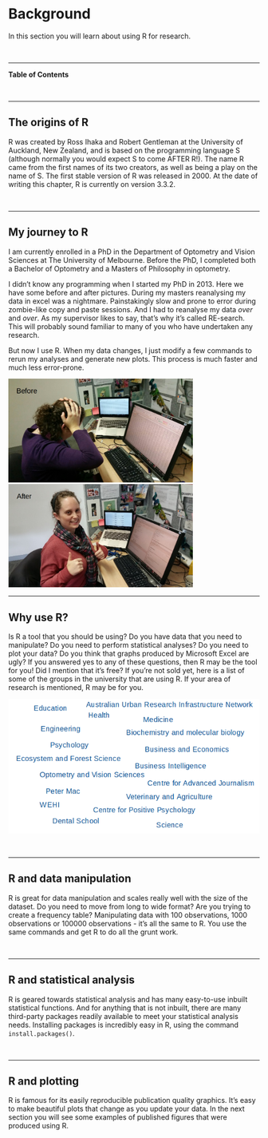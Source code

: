   


# Background

In this section you will learn about using R for research.

<br>

---

**Table of Contents**

<!-- toc -->

<br>

---

## The origins of R

R was created by Ross Ihaka and Robert Gentleman at the University of Auckland, New Zealand, and is based on the programming language S (although normally you would expect S to come AFTER R!). The name R came from the first names of its two creators, as well as being a play on the name of S. The first stable version of R was released in 2000. At the date of writing this chapter, R is currently on version 3.3.2. 

<br>

---

## My journey to R

I am currently enrolled in a PhD in the Department of Optometry and Vision Sciences at The University of Melbourne. Before the PhD, I completed both a Bachelor of Optometry and a Masters of Philosophy in optometry. 

I didn’t know any programming when I started my PhD in 2013. Here we have some before and after pictures. During my masters reanalysing my data in excel was a nightmare. Painstakingly slow and prone to error during zombie-like copy and paste sessions. And I had to reanalyse my data *over* and *over*. As my supervisor likes to say, that’s why it’s called RE-search. This will probably sound familiar to many of you who have undertaken any research. 

But now I use R. When my data changes, I just modify a few commands to rerun my analyses and generate new plots. This process is much faster and much less error-prone. 

<img src="images/before.png" width="370">
<img src="images/after.png" width="370">
<!--![Before](images/before.png){ width=250px } ![After](images/after.png){ width=250px }--> 

<br>

---

## Why use R?

Is R a tool that you should be using? Do you have data that you need to manipulate? Do you need to perform statistical analyses? Do you need to plot your data? Do you think that graphs produced by Microsoft Excel are ugly? If you answered yes to any of these questions, then R may be the tool for you! Did I mention that it’s free? If you’re not sold yet, here is a list of some of the groups in the university that are using R. If your area of research is mentioned, R may be for you.

![Departments at the university that use R](images/university_depts.png)

<br>

---

## R and data manipulation

R is great for data manipulation and scales really well with the size of the dataset. Do you need to move from long to wide format? Are you trying to create a frequency table? Manipulating data with 100 observations, 1000 observations or 100000 observations - it’s all the same to R. You use the same commands and get R to do all the grunt work.

<br>

---

## R and statistical analysis

R is geared towards statistical analysis and has many easy-to-use inbuilt statistical functions. And for anything that is not inbuilt, there are many third-party packages readily available to meet your statistical analysis needs. Installing packages is incredibly easy in R, using the command `install.packages()`. 

<br>

---

## R and plotting

R is famous for its easily reproducible publication quality graphics. It’s easy to make beautiful plots that change as you update your data. In the next section you will see some examples of published figures that were produced using R.
